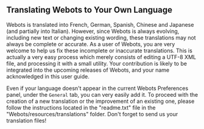 ## Translating Webots to Your Own Language

Webots is translated into French, German, Spanish, Chinese and Japanese (and partially into Italian).
However, since Webots is always evolving, including new text or changing existing wording, these translations may not always be complete or accurate.
As a user of Webots, you are very welcome to help us fix these incomplete or inaccurate translations.
This is actually a very easy process which merely consists of editing a UTF-8 XML file, and processing it with a small utility.
Your contribution is likely to be integrated into the upcoming releases of Webots, and your name acknowledged in this user guide.

Even if your language doesn't appear in the current Webots Preferences panel, under the `General` tab, you can very easily add it.
To proceed with the creation of a new translation or the improvement of an existing one, please follow the instructions located in the "readme.txt" file in the "Webots/resources/translations" folder.
Don't forget to send us your translation files!
